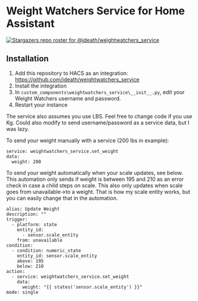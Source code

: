 # Weight Watchers Service for Home Assistant

[![Stargazers repo roster for @jdeath/weightwatchers_service](https://git-lister.onrender.com/api/stars/jdeath/weightwatchers_service?limit=30)](https://github.com/jdeath/weightwatchers_service/stargazers)

## Installation

1. Add this repository to HACS as an integration: https://github.com/jdeath/weightwatchers_service
1. Install the integration
1. In `custom_components\weightwatchers_service\__init__.py`, edit your Weight Watchers username and password. 
1. Restart your instance

The service also assumes you use LBS. Feel free to change code if you use Kg. Could also modify to send username/password as a service data, but I was lazy.

To send your weight manually with a service (200 lbs in example):

```
service: weightwatchers_service.set_weight
data:
  weight: 200
```

To send your weight automatically when your scale updates, see below. This automation only sends if weight is between 195 and 210 as an error check in case a child steps on scale. This also only updates when scale goes from unavailable->to a weight. That is how my scale entity works, but you can easily change that in the automation.
```
alias: Update Weight
description: ""
trigger:
  - platform: state
    entity_id:
      - sensor.scale_entity
    from: unavailable
condition:
  - condition: numeric_state
    entity_id: sensor.scale_entity
    above: 195
    below: 210
action:
  - service: weightwatchers_service.set_weight
    data:
      weight: "{{ states('sensor.scale_entity') }}"
mode: single
```
